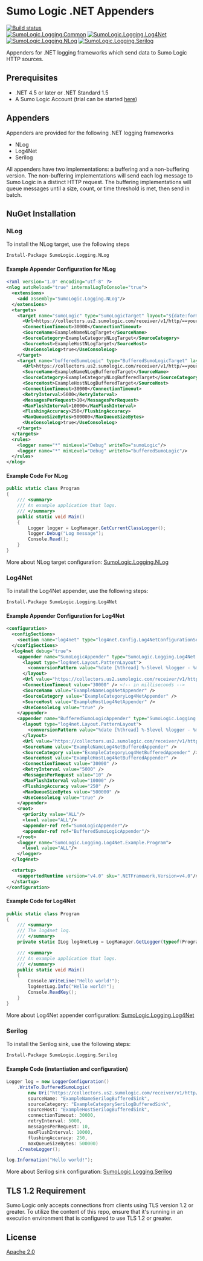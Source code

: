 # Sumo Logic .NET Appenders

[![Build status](https://ci.appveyor.com/api/projects/status/fnfnxdoanv5aux3f?svg=true)](https://ci.appveyor.com/project/bin3377/sumologic-net-appenders)<br />
[![SumoLogic.Logging.Common](https://img.shields.io/nuget/v/SumoLogic.Logging.Common.svg?label=SumoLogic.Logging.Common&logo=nuget&logoColor=C0C0C0)](https://www.nuget.org/packages/SumoLogic.Logging.Common/)
[![SumoLogic.Logging.Log4Net](https://img.shields.io/nuget/v/SumoLogic.Logging.Log4Net.svg?label=SumoLogic.Logging.Log4Net&logo=nuget&logoColor=C0C0C0)](https://www.nuget.org/packages/SumoLogic.Logging.Log4Net/)<br />
[![SumoLogic.Logging.NLog](https://img.shields.io/nuget/v/SumoLogic.Logging.NLog.svg?label=SumoLogic.Logging.NLog&logo=nuget&logoColor=C0C0C0)](https://www.nuget.org/packages/SumoLogic.Logging.NLog/)
[![SumoLogic.Logging.Serilog](https://img.shields.io/nuget/v/SumoLogic.Logging.Serilog.svg?label=SumoLogic.Logging.Serilog&logo=nuget&logoColor=C0C0C0)](https://www.nuget.org/packages/SumoLogic.Logging.Serilog/)

Appenders for .NET logging frameworks which send data to Sumo Logic HTTP sources.

## Prerequisites

- .NET 4.5 or later or .NET Standard 1.5
- A Sumo Logic Account (trial can be started [here](https://www.sumologic.com/))

## Appenders

Appenders are provided for the following .NET logging frameworks

- NLog
- Log4Net
- Serilog

All appenders have two implementations: a buffering and a non-buffering version.
The non-buffering implementations will send each log message to Sumo Logic in a distinct HTTP request. The buffering
implementations will queue messages until a size, count, or time threshold is met, then send in batch.

## NuGet Installation

### NLog

To install the NLog target, use the following steps

```ps
Install-Package SumoLogic.Logging.NLog
```

#### Example Appender Configuration for NLog

```xml
<?xml version="1.0" encoding="utf-8" ?>
<nlog autoReload="true" internalLogToConsole="true">
  <extensions>
    <add assembly="SumoLogic.Logging.NLog"/>
  </extensions>
  <targets>
    <target name="sumoLogic" type="SumoLogicTarget"	layout="${date:format=yyyy-MM-dd HH\:mm\:ss.fff} ${level}, ${message}${exception:format=tostring}${newline}">
      <Url>https://collectors.us2.sumologic.com/receiver/v1/http/==your_endpoint_here==X</Url>
      <ConnectionTimeout>30000</ConnectionTimeout>
      <SourceName>ExampleNameNLogTarget</SourceName>
      <SourceCategory>ExampleCategoryNLogTarget</SourceCategory>
      <SourceHost>ExampleHostNLogTarget</SourceHost>
      <UseConsoleLog>true</UseConsoleLog>
    </target>
    <target name="bufferedSumoLogic" type="BufferedSumoLogicTarget" layout="${date:format=yyyy-MM-dd HH\:mm\:ss.fff} ${level}, ${message}${exception:format=tostring}${newline}">
      <Url>https://collectors.us2.sumologic.com/receiver/v1/http/==your_endpoint_here==</Url>
      <SourceName>ExampleNameNLogBufferedTarget</SourceName>
      <SourceCategory>ExampleCategoryNLogBufferedTarget</SourceCategory>
      <SourceHost>ExampleHostNLogBufferedTarget</SourceHost>
      <ConnectionTimeout>30000</ConnectionTimeout>
      <RetryInterval>5000</RetryInterval>
      <MessagesPerRequest>10</MessagesPerRequest>
      <MaxFlushInterval>10000</MaxFlushInterval>
      <FlushingAccuracy>250</FlushingAccuracy>
      <MaxQueueSizeBytes>500000</MaxQueueSizeBytes>
      <UseConsoleLog>true</UseConsoleLog>
    </target>
  </targets>
  <rules>
    <logger name="*" minLevel="Debug" writeTo="sumoLogic"/>
    <logger name="*" minLevel="Debug" writeTo="bufferedSumoLogic"/>
  </rules>
</nlog>
```

#### Example Code For NLog

```csharp
public static class Program
{
    /// <summary>
    /// An example application that logs.
    /// </summary>
    public static void Main()
    {
        Logger logger = LogManager.GetCurrentClassLogger();
        logger.Debug("Log message");
        Console.Read();
    }
}
```

More about NLog target configuration: [SumoLogic.Logging.NLog](docs/sumologic.logging.nlog.md)

### Log4Net

To install the Log4Net appender, use the following steps:

```ps
Install-Package SumoLogic.Logging.Log4Net
```

#### Example Appender Configuration for Log4Net

```xml
<configuration>
  <configSections>
    <section name="log4net" type="log4net.Config.Log4NetConfigurationSectionHandler, log4net"/>
  </configSections>
  <log4net debug="true">
    <appender name="SumoLogicAppender" type="SumoLogic.Logging.Log4Net.SumoLogicAppender, SumoLogic.Logging.Log4Net">
      <layout type="log4net.Layout.PatternLayout">
        <conversionPattern value="%date [%thread] %-5level %logger - %message%newline"/>
      </layout>
      <Url value="https://collectors.us2.sumologic.com/receiver/v1/http/==your_endpoint_here==" />
      <ConnectionTimeout value="30000" /> <!-- in milliseconds -->
      <SourceName value="ExampleNameLog4NetAppender" />
      <SourceCategory value="ExampleCategoryLog4NetAppender" />
      <SourceHost value="ExampleHostLog4NetAppender" />
      <UseConsoleLog value="true" />
    </appender>
    <appender name="BufferedSumoLogicAppender" type="SumoLogic.Logging.Log4Net.BufferedSumoLogicAppender, SumoLogic.Logging.Log4Net">
      <layout type="log4net.Layout.PatternLayout">
        <conversionPattern value="%date [%thread] %-5level %logger - %message%newline"/>
      </layout>
      <Url value="https://collectors.us2.sumologic.com/receiver/v1/http/==your_endpoint_here==" />
      <SourceName value="ExampleNameLog4NetBufferedAppender" />
      <SourceCategory value="ExampleCategoryLog4NetBufferedAppender" />
      <SourceHost value="ExampleHostLog4NetBufferedAppender" />
      <ConnectionTimeout value="30000" />
      <RetryInterval value="5000" />
      <MessagesPerRequest value="10" />
      <MaxFlushInterval value="10000" />
      <FlushingAccuracy value="250" />
      <MaxQueueSizeBytes value="500000" />
      <UseConsoleLog value="true" />
    </appender>
    <root>
      <priority value="ALL"/>
      <level value="ALL"/>
      <appender-ref ref="SumoLogicAppender"/>
      <appender-ref ref="BufferedSumoLogicAppender"/>
    </root>
    <logger name="SumoLogic.Logging.Log4Net.Example.Program">
      <level value="ALL"/>
    </logger>
  </log4net>

  <startup>
    <supportedRuntime version="v4.0" sku=".NETFramework,Version=v4.0"/>
  </startup>
</configuration>
```

#### Example Code for Log4Net

```csharp
public static class Program
{
    /// <summary>
    /// The log4net log.
    /// </summary>
    private static ILog log4netLog = LogManager.GetLogger(typeof(Program));

    /// <summary>
    /// An example application that logs.
    /// </summary>
    public static void Main()
    {
        Console.WriteLine("Hello world!");
        log4netLog.Info("Hello world!");
        Console.ReadKey();
    }
}
```

More about Log4Net appender configuration: [SumoLogic.Logging.Log4Net](docs/sumologic.logging.log4net.md)

### Serilog

To install the Serilog sink, use the following steps:

```ps
Install-Package SumoLogic.Logging.Serilog
```

#### Example Code (instantiation and configuration)

```csharp
Logger log = new LoggerConfiguration()
    .WriteTo.BufferedSumoLogic(
        new Uri("https://collectors.us2.sumologic.com/receiver/v1/http/==your_endpoint_here=="),
        sourceName: "ExampleNameSerilogBufferedSink",
        sourceCategory: "ExampleCategorySerilogBufferedSink",
        sourceHost: "ExampleHostSerilogBufferedSink",
        connectionTimeout: 30000,
        retryInterval: 5000,
        messagesPerRequest: 10,
        maxFlushInterval: 10000,
        flushingAccuracy: 250,
        maxQueueSizeBytes: 500000)
    .CreateLogger();

log.Information("Hello world!");
```

More about Serilog sink configuration: [SumoLogic.Logging.Serilog](docs/sumologic.logging.serilog.md)

## TLS 1.2 Requirement

Sumo Logic only accepts connections from clients using TLS version 1.2 or greater. To utilize the content of this repo, ensure that it's running in an execution environment that is configured to use TLS 1.2 or greater.

## License

[Apache 2.0](LICENSE)
